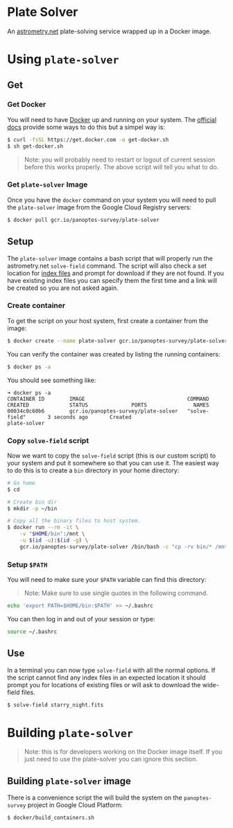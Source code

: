 Plate Solver
============

An [astrometry.net](astrometry.net) plate-solving service wrapped up in a Docker
image.

# Using `plate-solver`

## Get

### Get Docker
You will need to have [Docker](https://www.docker.com) up and running on your system.
The [official docs](https://www.docker.com/get-started) provide some ways to do this
but a simpel way is:

```bash
$ curl -fsSL https://get.docker.com -o get-docker.sh
$ sh get-docker.sh
```

> Note: you will probably need to restart or logout of current session before this
works properly. The above script will tell you what to do.

### Get `plate-solver` Image

Once you have the `docker` command on your system you will need to pull the `plate-solver`
image from the Google Cloud Registry servers:

```bash
$ docker pull gcr.io/panoptes-survey/plate-solver
```

## Setup

The `plate-solver` image contains a bash script that will properly run the astrometry.net
`solve-field` command.  The script will also check a set location for
[index files](http://astrometry.net/doc/readme.html#getting-index-files) and prompt
for download if they are not found. If you have existing index files you can specify
them the first time and a link will be created so you are not asked again.

### Create container

To get the script on your host system, first create a container from the image:

```bash
$ docker create --name plate-solver gcr.io/panoptes-survey/plate-solver
```

You can verify the container was created by listing the running containers:

```bash
$ docker ps -a
```

You should see something like:

```
➜ docker ps -a
CONTAINER ID        IMAGE                                 COMMAND             CREATED             STATUS              PORTS               NAMES
00034c0c60b6        gcr.io/panoptes-survey/plate-solver   "solve-field"       3 seconds ago       Created                                 plate-solver
```

### Copy `solve-field` script

Now we want to copy the `solve-field` script (this is our custom script) to your system and put it
somewhere so that you can use it.  The easiest way to do this is to create a `bin` directory in your
home directory:

```bash
# Go home
$ cd

# Create bin dir
$ mkdir -p ~/bin

# Copy all the binary files to host system.
$ docker run --rm -it \
    -v "$HOME/bin":/mnt \
    -u $(id -u):$(id -g) \
    gcr.io/panoptes-survey/plate-solver /bin/bash -c "cp -rv bin/* /mnt/"
```

### Setup `$PATH`

You will need to make sure your `$PATH` variable can find this directory:

> Note: Make sure to use single quotes in the following command.

```bash
echo 'export PATH=$HOME/bin:$PATH' >> ~/.bashrc
```

You can then log in and out of your session or type:

```bash
source ~/.bashrc
```

## Use

In a terminal you can now type `solve-field` with all the normal options. If the
script cannot find any index files in an expected location it should prompt you
for locations of existing files or will ask to download the wide-field files.

```bash
$ solve-field starry_night.fits
```

# Building `plate-solver`

> Note: this is for developers working on the Docker image itself. If you just need
to use the plate-solver you can ignore this section.

## Building `plate-solver` image

There is a convenience script the will build the system on the `panoptes-survey` project
in Google Cloud Platform:

```bash
$ docker/build_containers.sh
```
